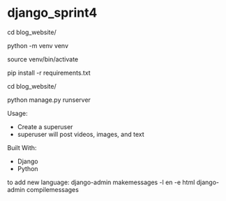 # django_sprint4

cd blog_website/

python -m venv venv

source venv/bin/activate

pip install -r requirements.txt

cd blog_website/

python manage.py runserver


Usage:
- Create a superuser
- superuser will post videos, images, and text

Built With:
- Django
- Python

to add new language:
django-admin makemessages -l en -e html
django-admin compilemessages
